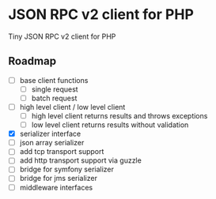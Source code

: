 # JSON RPC v2 client for PHP

Tiny JSON RPC v2 client for PHP

## Roadmap

* [ ] base client functions
  * [ ] single request
  * [ ] batch request
* [ ] high level client / low level client
  * [ ] high level client returns results and throws exceptions
  * [ ] low level client returns results without validation
* [x] serializer interface
* [ ] json array serializer
* [ ] add tcp transport support
* [ ] add http transport support via guzzle
* [ ] bridge for symfony serializer
* [ ] bridge for jms serializer
* [ ] middleware interfaces
